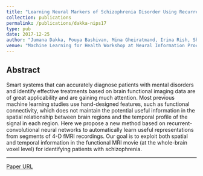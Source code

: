 ```yaml
---
title: "Learning Neural Markers of Schizophrenia Disorder Using Recurrent Neural Networks"
collection: publications
permalink: /publications/dakka-nips17
type: pub
date: 2017-12-25
author: "Jumana Dakka, Pouya Bashivan, Mina Gheiratmand, Irina Rish, Shantenu Jha and Russell Greiner"
venue: "Machine Learning for Health Workshop at Neural Information Processing Systems (NIPS 2017), Long Beach, California, US"
---
```


## Abstract

Smart systems that can accurately diagnose patients with mental disorders and
identify effective treatments based on brain functional imaging data are of great
applicability and are gaining much attention. Most previous machine learning
studies use hand-designed features, such as functional connectivity, which does not
maintain the potential useful information in the spatial relationship between brain
regions and the temporal profile of the signal in each region. Here we propose a
new method based on recurrent-convolutional neural networks to automatically
learn useful representations from segments of 4-D fMRI recordings. Our goal is to
exploit both spatial and temporal information in the functional MRI movie (at the
whole-brain voxel level) for identifying patients with schizophrenia.

---

[Paper URL](https://arxiv.org/abs/1712.00512)
